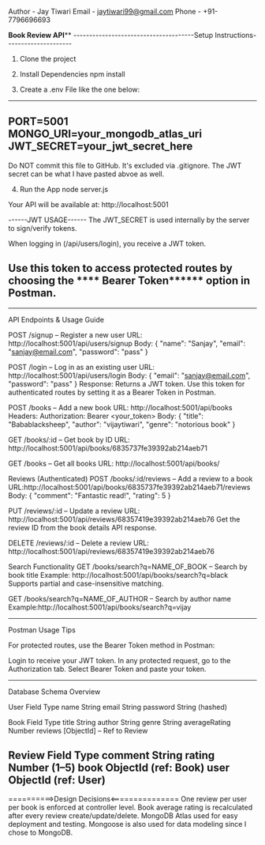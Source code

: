 Author - Jay Tiwari
Email - jaytiwari99@gmail.com
Phone - +91-7796696693

**********Book Review API************
--------------------------------------Setup Instructions---------------------
1. Clone the project




2. Install Dependencies
npm install






3. Create a .env File like the one below:
-------------------------------------------------------------
PORT=5001
MONGO_URI=your_mongodb_atlas_uri
JWT_SECRET=your_jwt_secret_here
-------------------------------------------------------------
Do NOT commit this file to GitHub.
It's excluded via .gitignore.
The JWT secret can be what I have pasted abvoe as well.




4. Run the App
node server.js




Your API will be available at:
http://localhost:5001






------JWT USAGE------
The JWT_SECRET is used internally by the server to sign/verify tokens.

When logging in (/api/users/login), you receive a JWT token.

Use this token to access protected routes by choosing the **** Bearer Token******
 option in Postman.
--------------------







--------------------------------------------------------------------
API Endpoints & Usage Guide

POST /signup – Register a new user
URL: http://localhost:5001/api/users/signup
Body:
{
  "name": "Sanjay",
  "email": "sanjay@email.com",
  "password": "pass"
}

POST /login – Log in as an existing user
URL: http://localhost:5001/api/users/login
Body:
{
  "email": "sanjay@email.com",
  "password": "pass"
}
Response: Returns a JWT token. Use this token for authenticated routes by setting it as a Bearer Token in Postman.

POST /books – Add a new book
URL: http://localhost:5001/api/books
Headers: Authorization: Bearer <your_token>
Body:
{
  "title": "Babablacksheep",
  "author": "vijaytiwari",
  "genre": "notorious book"
}

GET /books/:id – Get book by ID
URL: http://localhost:5001/api/books/6835737fe39392ab214aeb71

GET /books – Get all books
URL: http://localhost:5001/api/books/

Reviews (Authenticated)
POST /books/:id/reviews – Add a review to a book
URL:http://localhost:5001/api/books/6835737fe39392ab214aeb71/reviews
Body:
{
  "comment": "Fantastic read!",
  "rating": 5
}

PUT /reviews/:id – Update a review
URL: http://localhost:5001/api/reviews/68357419e39392ab214aeb76
Get the review ID from the book details API response.

DELETE /reviews/:id – Delete a review
URL: http://localhost:5001/api/reviews/68357419e39392ab214aeb76

Search Functionality
GET /books/search?q=NAME_OF_BOOK – Search by book title
Example: http://localhost:5001/api/books/search?q=black
Supports partial and case-insensitive matching.

GET /books/search?q=NAME_OF_AUTHOR – Search by author name
Example:http://localhost:5001/api/books/search?q=vijay







------------------------------------------------------------------
Postman Usage Tips

For protected routes, use the Bearer Token method in Postman:

Login to receive your JWT token.
In any protected request, go to the Authorization tab.
Select Bearer Token and paste your token.

-------------------------------------------------------------------
Database Schema Overview

User
Field	Type
name	String
email	String
password	String (hashed)

Book
Field	Type
title	String
author	String
genre	String
averageRating	Number
reviews	[ObjectId] – Ref to Review

Review
Field	Type
comment	String
rating	Number (1–5)
book	ObjectId (ref: Book)
user	ObjectId (ref: User)
-------------------------------------------------------------------








==========>Design Decisions<===============
One review per user per book is enforced at controller level.
Book average rating is recalculated after every review create/update/delete.
MongoDB Atlas used for easy deployment and testing.
Mongoose is also used for data modeling since I chose to MongoDB.
